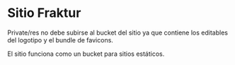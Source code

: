 # Sitio Fraktur

Private/res no debe subirse al bucket del sitio ya que contiene los editables del logotipo y el bundle de favicons.

El sitio funciona como un bucket para sitios estáticos.
